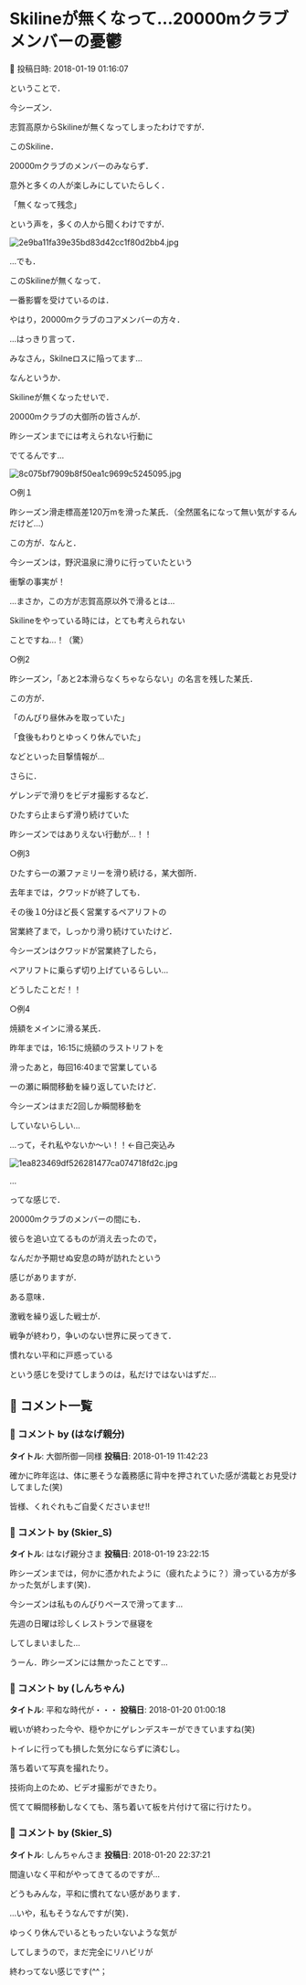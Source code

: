 # Skilineが無くなって…20000mクラブメンバーの憂鬱

📅 投稿日時: 2018-01-19 01:16:07

ということで．


今シーズン．


志賀高原からSkilineが無くなってしまったわけですが．





このSkiline．


20000mクラブのメンバーのみならず．


意外と多くの人が楽しみにしていたらしく．


「無くなって残念」


という声を，多くの人から聞くわけですが．




![2e9ba11fa39e35bd83d42cc1f80d2bb4.jpg](images/2e9ba11fa39e35bd83d42cc1f80d2bb4.jpg)




…でも．


このSkilineが無くなって．


一番影響を受けているのは．


やはり，20000mクラブのコアメンバーの方々．


…はっきり言って．


みなさん，Skilneロスに陥ってます…





なんというか．


Skilineが無くなったせいで．


20000mクラブの大御所の皆さんが．


昨シーズンまでには考えられない行動に


でてるんです…




![8c075bf7909b8f50ea1c9699c5245095.jpg](images/8c075bf7909b8f50ea1c9699c5245095.jpg)







○例１


昨シーズン滑走標高差120万mを滑った某氏．（全然匿名になって無い気がするんだけど…）


この方が．なんと．


今シーズンは，野沢温泉に滑りに行っていたという


衝撃の事実が！


…まさか，この方が志賀高原以外で滑るとは…


Skilineをやっている時には，とても考えられない


ことですね…！（驚）





○例2


昨シーズン，「あと2本滑らなくちゃならない」の名言を残した某氏．


この方が．


「のんびり昼休みを取っていた」


「食後もわりとゆっくり休んでいた」


などといった目撃情報が…





さらに．


ゲレンデで滑りをビデオ撮影するなど．


ひたすら止まらず滑り続けていた


昨シーズンではありえない行動が…！！





○例3


ひたすら一の瀬ファミリーを滑り続ける，某大御所．


去年までは，クワッドが終了しても．


その後１0分ほど長く営業するペアリフトの


営業終了まで，しっかり滑り続けていたけど．


今シーズンはクワッドが営業終了したら，


ペアリフトに乗らず切り上げているらしい…


どうしたことだ！！





○例4


焼額をメインに滑る某氏．


昨年までは，16:15に焼額のラストリフトを


滑ったあと，毎回16:40まで営業している


一の瀬に瞬間移動を繰り返していたけど．


今シーズンはまだ2回しか瞬間移動を


していないらしい…


…って，それ私やないか～い！！←自己突込み







![1ea823469df526281477ca074718fd2c.jpg](images/1ea823469df526281477ca074718fd2c.jpg)




…


ってな感じで．


20000mクラブのメンバーの間にも．


彼らを追い立てるものが消え去ったので，


なんだか予期せぬ安息の時が訪れたという


感じがありますが．





ある意味．


激戦を繰り返した戦士が．


戦争が終わり，争いのない世界に戻ってきて．


慣れない平和に戸惑っている


という感じを受けてしまうのは，私だけではないはずだ…

## 💬 コメント一覧

### 💬 コメント by (はなげ親分)
**タイトル**: 大御所御一同様
**投稿日**: 2018-01-19 11:42:23

確かに昨年迄は、体に悪そうな義務感に背中を押されていた感が満載とお見受けしてました(笑)



皆様、くれぐれもご自愛くださいませ!!

### 💬 コメント by (Skier_S)
**タイトル**: はなげ親分さま
**投稿日**: 2018-01-19 23:22:15

昨シーズンまでは，何かに憑かれたように（疲れたように？）滑っている方が多かった気がします(笑)．



今シーズンは私ものんびりペースで滑ってます…

先週の日曜は珍しくレストランで昼寝を

してしまいました…

うーん．昨シーズンには無かったことです…

### 💬 コメント by (しんちゃん)
**タイトル**: 平和な時代が・・・
**投稿日**: 2018-01-20 01:00:18

戦いが終わった今や、穏やかにゲレンデスキーができていますね(笑)

トイレに行っても損した気分にならずに済むし。

落ち着いて写真を撮れたり。

技術向上のため、ビデオ撮影ができたり。

慌てて瞬間移動しなくても、落ち着いて板を片付けて宿に行けたり。

### 💬 コメント by (Skier_S)
**タイトル**: しんちゃんさま
**投稿日**: 2018-01-20 22:37:21

間違いなく平和がやってきてるのですが…

どうもみんな，平和に慣れてない感があります．

…いや，私もそうなんですが(笑)．

ゆっくり休んでいるともったいないような気が

してしまうので，まだ完全にリハビリが

終わってない感じです(^^；

